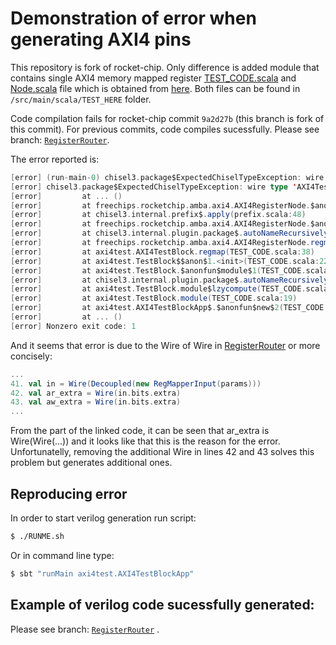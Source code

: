 Demonstration of error when generating AXI4 pins
=====================
This repository is fork of rocket-chip. Only difference is added module that contains single AXI4 memory mapped register [TEST_CODE.scala](src/main/scala/TEST_HERE/TEST_CODE.scala) and [Node.scala](src/main/scala/TEST_HERE/Node.scala) file which is obtained from [here](https://github.com/ucb-bar/rocket-dsp-utils/blob/master/src/main/scala/freechips/rocketchip/amba/axi4/Node.scala). Both files can be found in `/src/main/scala/TEST_HERE` folder.

Code compilation fails for rocket-chip commit `9a2d27b` (this branch is fork of this commit). For previous commits, code compiles sucessfully. Please see branch: [`RegisterRouter`](https://github.com/milovanovic/rocket-chip/edit/RegisterRouter).

The error reported is:
```scala
[error] (run-main-0) chisel3.package$ExpectedChiselTypeException: wire type 'AXI4TestBlock.in.bits.extra: Wire[BundleMap]' must be a Chisel type, not hardware
[error] chisel3.package$ExpectedChiselTypeException: wire type 'AXI4TestBlock.in.bits.extra: Wire[BundleMap]' must be a Chisel type, not hardware
[error]         at ... ()
[error]         at freechips.rocketchip.amba.axi4.AXI4RegisterNode.$anonfun$regmap$16(RegisterRouter.scala:42)
[error]         at chisel3.internal.prefix$.apply(prefix.scala:48)
[error]         at freechips.rocketchip.amba.axi4.AXI4RegisterNode.$anonfun$regmap$15(RegisterRouter.scala:42)
[error]         at chisel3.internal.plugin.package$.autoNameRecursively(package.scala:33)
[error]         at freechips.rocketchip.amba.axi4.AXI4RegisterNode.regmap(RegisterRouter.scala:42)
[error]         at axi4test.AXI4TestBlock.regmap(TEST_CODE.scala:38)
[error]         at axi4test.TestBlock$$anon$1.<init>(TEST_CODE.scala:22)
[error]         at axi4test.TestBlock.$anonfun$module$1(TEST_CODE.scala:19)
[error]         at chisel3.internal.plugin.package$.autoNameRecursively(package.scala:33)
[error]         at axi4test.TestBlock.module$lzycompute(TEST_CODE.scala:19)
[error]         at axi4test.TestBlock.module(TEST_CODE.scala:19)
[error]         at axi4test.AXI4TestBlockApp$.$anonfun$new$2(TEST_CODE.scala:45)
[error]         at ... ()
[error] Nonzero exit code: 1

```

And it seems that error is due to the Wire of Wire in [RegisterRouter](https://github.com/chipsalliance/rocket-chip/blob/25e2c63/src/main/scala/amba/axi4/RegisterRouter.scala) or more concisely:

```scala
...
41. val in = Wire(Decoupled(new RegMapperInput(params)))
42. val ar_extra = Wire(in.bits.extra)
43. val aw_extra = Wire(in.bits.extra)
...
```

From the part of the linked code, it can be seen that ar_extra is Wire(Wire(...)) and it looks like that this is the reason for the error. Unfortunatelly, removing the additional Wire in lines 42 and 43 solves this problem but generates additional ones.

## Reproducing error

In order to start verilog generation run script:
```bash
$ ./RUNME.sh
```
Or in command line type:
```bash
$ sbt "runMain axi4test.AXI4TestBlockApp"
```

## Example of verilog code sucessfully generated:
Please see branch: [`RegisterRouter`](https://github.com/milovanovic/rocket-chip/edit/RegisterRouter) .


